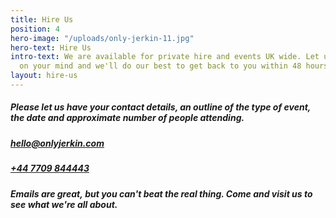 ```yaml
---
title: Hire Us
position: 4
hero-image: "/uploads/only-jerkin-11.jpg"
hero-text: Hire Us
intro-text: We are available for private hire and events UK wide. Let us know what's
  on your mind and we'll do our best to get back to you within 48 hours.
layout: hire-us
---
```


##### Please let us have your contact details, an outline of the type of event, the date and approximate number of people attending.

##### [hello@onlyjerkin.com](mailto:onlyjerkin.com)  
##### [+44 7709 844443](tel:07709844443)

##### Emails are great, but you can't beat the real thing. Come and visit us to see what we're all about.